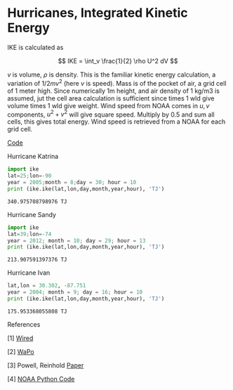 # Hurricanes, Integrated Kinetic Energy

IKE is calculated as

$$
IKE = \int_v \frac{1}{2} \rho U^2 dV
$$

$v$ is volume, $\rho$ is density. This is the familiar kinetic energy
calculation, a variation of $1/2 m v^2$ (here $v$ is speed). Mass is
of the pocket of air, a grid cell of 1 meter high. Since numerically
1m height, and air density of 1 kg/m3 is assumed, jut the cell area
calculation is sufficient since times 1 wld give volume times 1 wld
give weight. Wind speed from NOAA comes in $u,v$ components, $u^2+v^2$
will give square speed. Multiply by 0.5 and sum all cells, this gives
total energy. Wind speed is retrieved from a NOAA for each grid cell.

[Code](ike.py)

Hurricane Katrina

```python
import ike
lat=25;lon=-90
year = 2005;month = 8;day = 30; hour = 10
print (ike.ike(lat,lon,day,month,year,hour), 'TJ')
```

```text
340.975708798976 TJ
```

Hurricane Sandy

```python
import ike
lat=39;lon=-74
year = 2012; month = 10; day = 29; hour = 13
print (ike.ike(lat,lon,day,month,year,hour), 'TJ')
```

```text
213.907591397376 TJ
```

Hurricane Ivan

```python
lat,lon = 30.302, -87.751
year = 2004; month = 9; day = 16; hour = 10
print (ike.ike(lat,lon,day,month,year,hour), 'TJ')
```

```text
175.953368055808 TJ
```

References

[1] [Wired](https://www.wired.com/2012/11/what-is-the-true-measure-of-a-storm/)

[2] [WaPo](https://www.washingtonpost.com/nation/2021/08/31/how-ida-katrina-compare-wind-fingerprints)

[3] Powell, Reinhold [Paper](https://www.researchgate.net/publication/252765649_Tropical_Cyclone_Destructive_Potential_by_Integrated_Kinetic_Energy)

[4] [NOAA Python Code](https://unidata.github.io/python-training/workshop/MetPy_Case_Study/metpy-case-study/)
